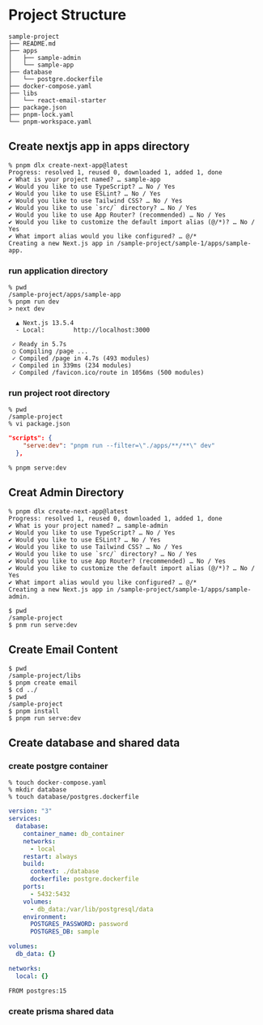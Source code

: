 # Project Structure

```
sample-project
├── README.md
├── apps
│   ├── sample-admin
│   └── sample-app
├── database
│   └── postgre.dockerfile
├── docker-compose.yaml
├── libs
│   └── react-email-starter
├── package.json
├── pnpm-lock.yaml
└── pnpm-workspace.yaml
```

## Create nextjs app in apps directory

```terminal
% pnpm dlx create-next-app@latest
Progress: resolved 1, reused 0, downloaded 1, added 1, done
✔ What is your project named? … sample-app
✔ Would you like to use TypeScript? … No / Yes
✔ Would you like to use ESLint? … No / Yes
✔ Would you like to use Tailwind CSS? … No / Yes
✔ Would you like to use `src/` directory? … No / Yes
✔ Would you like to use App Router? (recommended) … No / Yes
✔ Would you like to customize the default import alias (@/*)? … No / Yes
✔ What import alias would you like configured? … @/*
Creating a new Next.js app in /sample-project/sample-1/apps/sample-app.
```

### run application directory

```terminal
% pwd
/sample-project/apps/sample-app
% pnpm run dev
> next dev

  ▲ Next.js 13.5.4
  - Local:        http://localhost:3000

 ✓ Ready in 5.7s
 ○ Compiling /page ...
 ✓ Compiled /page in 4.7s (493 modules)
 ✓ Compiled in 339ms (234 modules)
 ✓ Compiled /favicon.ico/route in 1056ms (500 modules)
```

### run project root directory

```
% pwd
/sample-project
% vi package.json
```

```sample-project/package.json
"scripts": {
    "serve:dev": "pnpm run --filter=\"./apps/**/**\" dev"
  },
```

```terminal
% pnpm serve:dev
```

## Creat Admin Directory

```terminal
% pnpm dlx create-next-app@latest
Progress: resolved 1, reused 0, downloaded 1, added 1, done
✔ What is your project named? … sample-admin
✔ Would you like to use TypeScript? … No / Yes
✔ Would you like to use ESLint? … No / Yes
✔ Would you like to use Tailwind CSS? … No / Yes
✔ Would you like to use `src/` directory? … No / Yes
✔ Would you like to use App Router? (recommended) … No / Yes
✔ Would you like to customize the default import alias (@/*)? … No / Yes
✔ What import alias would you like configured? … @/*
Creating a new Next.js app in /sample-project/sample-1/apps/sample-admin.
```

```termianl
$ pwd
/sample-project
$ pnm run serve:dev
```

## Create Email Content

```terminal
$ pwd
/sample-project/libs
$ pnpm create email
$ cd ../
$ pwd
/sample-project
$ pnpm install
$ pnpm run serve:dev
```

## Create database and shared data

### create postgre container

```terminal
% touch docker-compose.yaml
% mkdir database
% touch database/postgres.dockerfile
```

```docker-compsoe.yaml
version: "3"
services:
  database:
    container_name: db_container
    networks:
      - local
    restart: always
    build:
      context: ./database
      dockerfile: postgre.dockerfile
    ports:
      - 5432:5432
    volumes:
      - db_data:/var/lib/postgresql/data
    environment:
      POSTGRES_PASSWORD: password
      POSTGRES_DB: sample

volumes:
  db_data: {}

networks:
  local: {}

```

```database/postgres.dockerfile
FROM postgres:15
```

### create prisma shared data

